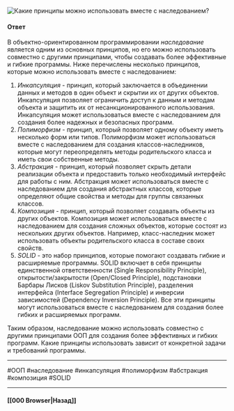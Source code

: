 ![Какие принципы можно использовать вместе с наследованием?](https://youtu.be/XtQPrt8G0n8?t=119)

#### Ответ

В объектно-ориентированном программировании *наследование* является одним из основных принципов, но его можно использовать совместно с другими принципами, чтобы создавать более эффективные и гибкие программы. Ниже перечислены несколько принципов, которые можно использовать вместе с наследованием:
1. *Инкапсуляция* - принцип, который заключается в объединении данных и методов в один объект и скрытии их от других объектов. Инкапсуляция позволяет ограничить доступ к данным и методам объекта и защитить их от несанкционированного использования. Инкапсуляция может использоваться вместе с наследованием для создания более надежных и безопасных программ.
2. *Полиморфизм* - принцип, который позволяет одному объекту иметь несколько форм или типов. Полиморфизм может использоваться вместе с наследованием для создания классов-наследников, которые могут переопределять методы родительского класса и иметь свои собственные методы.
3. *Абстракция* - принцип, который позволяет скрыть детали реализации объекта и предоставить только необходимый интерфейс для работы с ним. Абстракция может использоваться вместе с наследованием для создания абстрактных классов, которые определяют общие свойства и методы для группы связанных классов.
4. *Композиция* - принцип, который позволяет создавать объекты из других объектов. Композиция может использоваться вместе с наследованием для создания сложных объектов, которые состоят из нескольких других объектов. Например, класс-наследник может использовать объекты родительского класса в составе своих свойств.
5. *SOLID* - это набор принципов, которые помогают создавать гибкие и расширяемые программы. SOLID включает в себя принципы единственной ответственности (Single Responsibility Principle), открытости/закрытости (Open/Closed Principle), подстановки Барбары Лисков (Liskov Substitution Principle), разделения интерфейса (Interface Segregation Principle) и инверсии зависимостей (Dependency Inversion Principle). Все эти принципы могут использоваться вместе с наследованием для создания более гибких и расширяемых программ.

Таким образом, наследование можно использовать совместно с другими принципами ООП для создания более эффективных и гибких программ. Какие принципы использовать зависит от конкретной задачи и требований программы.

___
#ООП #наследование #инкапсуляция #полиморфизм #абстракция #композиция #SOLID

___

#### [[000 Browser|Назад]]